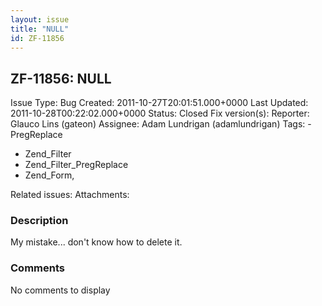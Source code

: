 ```yaml
---
layout: issue
title: "NULL"
id: ZF-11856
---
```


ZF-11856: NULL
--------------

 Issue Type: Bug Created: 2011-10-27T20:01:51.000+0000 Last Updated: 2011-10-28T00:22:02.000+0000 Status: Closed Fix version(s): 
 Reporter:  Glauco Lins (gateon)  Assignee:  Adam Lundrigan (adamlundrigan)  Tags: - PregReplace
- Zend\_Filter
- Zend\_Filter\_PregReplace
- Zend\_Form,
 
 Related issues: 
 Attachments: 
### Description

My mistake... don't know how to delete it.

 

 

### Comments

No comments to display